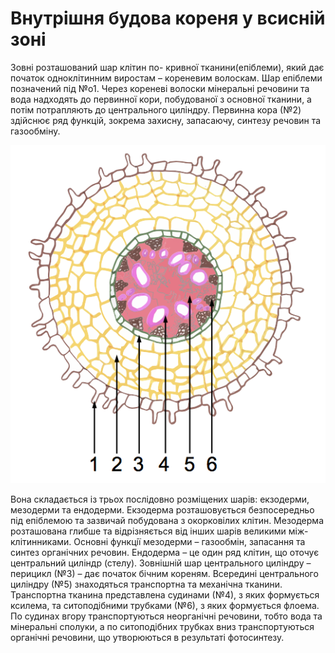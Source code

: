 # Внутрiшня будова кореня у всиснiй зонi

Зовнi розташований шар клiтин по- кривної тканини(епiблеми), який дає початок одноклiтинним виростам – кореневим волоскам. Шар епiблеми позначений пiд №o1.
Через кореневi волоски мiнеральнi речовини та вода надходять до первинної кори, побудованої з основної тканини, а потiм потрапляють до центрального цилiндру. Первинна кора (№2) здiйснює ряд функцiй, зокрема захисну, запасаючу, синтезу речовин та газообмiну.

![Внутрішня будова кореня](internal.png)

Вона складається iз трьох послiдовно розмiщених шарiв: екзодерми, мезодерми та ендодерми. Екзодерма розташовується безпосередньо пiд епiблемою та зазвичай побудована з окорковiлих клiтин. Мезодерма розташована глибше та вiдрiзняється вiд iнших шарiв великими мiж- клiтинниками. Основнi функцiї мезодерми – газообмiн, запасання та синтез органiчних речовин. Ендодерма – це один ряд клiтин, що оточує центральний цилiндр (стелу). Зовнiшнiй шар центрального цилiндру – перицикл (№3) – дає початок бiчним кореням. Всерединi центрального цилiндру (№5) знаходяться транспортна та механiчна тканини. Транспортна тканина представлена судинами (№4), з яких формується ксилема, та ситоподiбними трубками (№6), з яких формується флоема. По судинах вгору транспортуються неорганiчнi речовини, тобто вода та мiнеральнi сполуки, а по ситоподiбних трубках вниз транспортуються органiчнi речовини, що утворюються в результатi фотосинтезу.